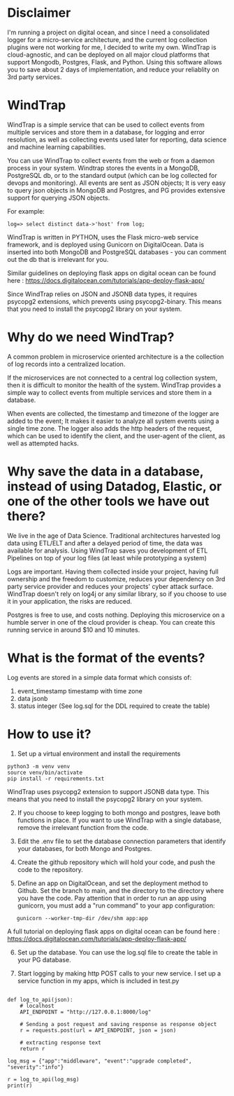 # Disclaimer
I'm running a project on digital ocean, and since I need a consolidated logger for a micro-service architecture, and the current log collection plugins were not working for me, I decided to write my own. WindTrap is cloud-agnostic, and can be deployed on all major cloud platforms that support Mongodb, Postgres, Flask, and Python. Using this software allows you to save about 2 days of implementation, and reduce your reliablity on 3rd party services.

# WindTrap
WindTrap is a simple service that can be used to collect events from multiple services and store them in a database, for logging and error resolution, as well as collecting events used later for reporting, data science and machine learning capabilities.

You can use WindTrap to collect events from the web or from a daemon process in your system. Windtrap stores the events in a MongoDB, PostgreSQL db, or to the standard output (which can be log collected for devops and monitoring). All events are sent as JSON objects; It is very easy to query json objects in MongoDB and Postgres, and PG provides extensive support for querying JSON objects.

For example:

```
log=> select distinct data->'host' from log;
```

WindTrap is written in PYTHON, uses the Flask micro-web service framework, and is deployed using Gunicorn on DigitalOcean. Data is inserted into both MongoDB and PostgreSQL databases - you can comment out the db that is irrelevant for you.

Similar guidelines on deploying flask apps on digital ocean can be found here : https://docs.digitalocean.com/tutorials/app-deploy-flask-app/

Since WindTrap relies on JSON and JSONB data types, it requires psycopg2 extensions, which prevents using psycopg2-binary. This means that you need to install the psycopg2 library on your system.


# Why do we need WindTrap?
A common problem in microservice oriented architecture is a the collection of log records into a centralized location.

If the microservices are not connected to a central log collection system, then it is difficult to monitor the health of the system. WindTrap provides a simple way to collect events from multiple services and store them in a database.

When events are collected, the timestamp and timezone of the logger are added to the event; It makes it easier to analyze all system events using a single time zone.
The logger also adds the http headers of the request, which can be used to identify the client, and the user-agent of the client, as well as attempted hacks.

# Why save the data in a database, instead of using Datadog, Elastic, or one of the other tools we have out there?

We live in the age of Data Science. Traditional architectures harvested log data using ETL/ELT and after a delayed period of time, the data was available for analysis. Using WindTrap saves you development of ETL Pipelines on top of your log files (at least while prototyping a system)

Logs are important. Having them collected inside your project, having full ownership and the freedom to customize, reduces your dependency on 3rd party service provider and reduces your projects' cyber attack surface. WindTrap doesn't rely on log4j or any similar library, so if you choose to use it in your application, the risks are reduced.

Postgres is free to use, and costs nothing. Deploying this microservice on a humble server in one of the cloud provider is cheap. You can create this running service in around $10 and 10 minutes.

# What is the format of the events?
Log events are stored in a simple data format which consists of:
1. event_timestamp timestamp with time zone
2. data jsonb
3. status integer
(See log.sql for the DDL required to create the table)

# How to use it?

1. Set up a virtual environment and install the requirements

```
python3 -m venv venv
source venv/bin/activate
pip install -r requirements.txt
```
WindTrap uses psycopg2 extension to support JSONB data type. This means that you need to install the psycopg2 library on your system.

2. If you choose to keep logging to both mongo and postgres, leave both functions in place. If you want to use WindTrap with a single database, remove the irrelevant function from the code.

3. Edit the .env file to set the database connection parameters that identify your databases, for both Mongo and Postgres.

4. Create the github repository which will hold your code, and push the code to the repository.

5. Define an app on DigitalOcean, and set the deployment method to Github. Set the branch to main, and the directory to the directory where you have the code. Pay attention that in order to run an app using gunicorn, you must add a "run command" to your app configuration:
   
```
   gunicorn --worker-tmp-dir /dev/shm app:app
```

A full tutorial on deploying flask apps on digital ocean can be found here : https://docs.digitalocean.com/tutorials/app-deploy-flask-app/

6. Set up the database. You can use the log.sql file to create the table in your PG database.

7. Start logging by making http POST calls to your new service. I set up a service function in my apps, which is included in test.py

```

def log_to_api(json):    
    # localhost
    API_ENDPOINT = "http://127.0.0.1:8000/log"
    
    # Sending a post request and saving response as response object
    r = requests.post(url = API_ENDPOINT, json = json)

    # extracting response text 
    return r
    
log_msg = {"app":"middleware", "event":"upgrade completed", "severity":"info"}

r = log_to_api(log_msg)
print(r)

```





